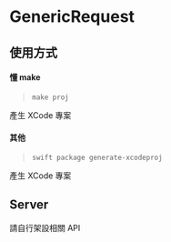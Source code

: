 # GenericRequest

## 使用方式

#### 懂 make

> `make proj`

產生 XCode 專案

#### 其他

> `swift package generate-xcodeproj`

產生 XCode 專案

## Server

請自行架設相關 API

